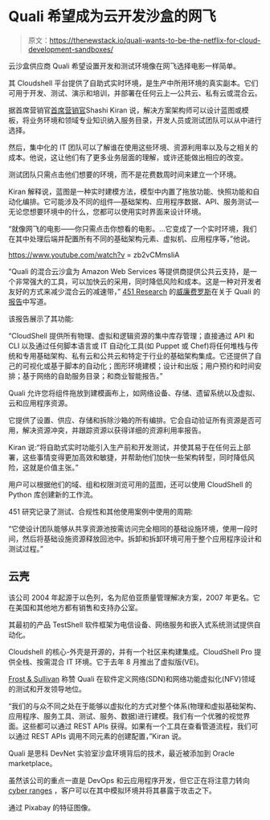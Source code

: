# Quali 希望成为云开发沙盒的网飞

> 原文：<https://thenewstack.io/quali-wants-to-be-the-netflix-for-cloud-development-sandboxes/>

云沙盒供应商 Quali 希望设置开发和测试环境像在网飞选择电影一样简单。

其 Cloudshell 平台提供了自助式实时环境，是生产中所用环境的真实副本。它们可用于开发、测试、演示和培训，并部署在任何云上—公共云、私有云或混合云。

据首席营销官[首席营销官](https://www.quali.com/)Shashi Kiran 说，解决方案架构师可以设计蓝图或模板，将业务环境和领域专业知识纳入服务目录，开发人员或测试团队可以从中进行选择。

然后，集中化的 IT 团队可以了解谁在使用这些环境、资源利用率以及与之相关的成本。他说，这让他们有了更多业务层面的理解，或许还能做出相应的改变。

测试团队只需点击他们想要的环境，而不是花费数周时间来建立一个环境。

Kiran 解释说，蓝图是一种实时建模方法，模型中内置了拖放功能、快照功能和自动化编排。它可能涉及不同的组件—基础架构、应用程序数据、API、服务测试—无论您想要环境中的什么，您都可以使用实时界面来设计环境。

“就像网飞的电影——你只需点击你想看的电影。…它变成了一个实时环境，我们在其中处理后端并配置所有不同的基础架构元素、虚拟机、应用程序等，”他说。

https://www.youtube.com/watch?v = zb2vCMmsliA

“Quali 的混合云沙盒为 Amazon Web Services 等提供商提供公共云支持，是一个非常强大的工具，可以加快云的采用，同时降低风险和成本。这是一种对开发者友好的方式来减少混合云的减速带，” [451 Research](https://451research.com/analyst-team/analyst/William+Fellows) 的[威廉费罗斯](https://451research.com/analyst-team/analyst/William+Fellows)在关于 Quali 的[报告](http://info.quali.com/451-research-devops-and-cloud-are-now-the-focus-for-quali)中写道。

该报告展示了其功能:

“CloudShell 提供所有物理、虚拟和逻辑资源的集中库存管理；直接通过 API 和 CLI 以及通过任何脚本语言或 IT 自动化工具(如 Puppet 或 Chef)将任何堆栈与传统和专用基础架构、私有云和公共云和特定于行业的基础架构集成。它还提供了自己的可视化或基于脚本的自动化；图形环境建模；设计和出版；用户预约和时间安排；基于网络的自助服务目录；和商业智能报告。”

Quali 允许您将组件拖放到建模画布上，如网络设备、存储、遗留系统以及虚拟、云和应用程序资源。

它提供了设置、供应、存储和拆除沙箱的所有编排。它会自动验证所有资源是否可用，解决资源冲突，并跟踪资源以获得详细的资源利用率报告。

Kiran 说:“将自助式实时功能引入生产前和开发测试，并使其易于在任何云上部署，这些事情变得更加高效和敏捷，并帮助他们加快一些架构转型，同时降低风险，这就是价值主张。”

用户可以根据他们的域、组和权限浏览可用的蓝图，还可以使用 CloudShell 的 Python 库创建新的工作流。

451 研究记录了测试、合规性和其他使用案例中使用的周期:

“它使设计团队能够从共享资源池按需访问完全相同的基础设施环境，使用一段时间，然后将基础设施资源释放回池中。拆卸和拆卸环境可用于整个应用程序设计和测试过程。”

## 云壳

该公司 2004 年起源于以色列，名为尼伯亚质量管理解决方案，2007 年更名。它在美国和其他地方都有销售和支持办公室。

其最初的产品 TestShell 软件框架为电信设备、网络服务和嵌入式系统测试提供自动化。

Cloudshell 的核心-外壳是开源的，并有一个社区来构建集成。CloudShell Pro 提供全栈、按需混合 IT 环境。它于去年 8 月推出了虚拟版(VE)。

[Frost & Sullivan](https://www.prnewswire.com/news-releases/frost--sullivan-applauds-qualisystems-leadership-in-sdnnfv-testing-and-devops-transformation-300091283.html) 称赞 Quali 在软件定义网络(SDN)和网络功能虚拟化(NFV)领域的测试和开发领导地位。

“我们的与众不同之处在于能够以虚拟化的方式对整个体系(物理和虚拟基础架构、应用程序、服务工具、测试、服务、数据)进行建模。我们有一个优雅的视觉界面。这些都可以通过 REST APIs 获得。如果有一个工具在查看管道流程，我们可以通过 REST APIs 调用不同元素的创建配置，”Kiran 说。

Quali 是思科 DevNet 实验室沙盒环境背后的技术，最近被添加到 Oracle marketplace。

虽然该公司的重点一直是 DevOps 和云应用程序开发，但它正在将注意力转向 [cyber ranges](https://www.techopedia.com/definition/28613/cyber-range) ，客户可以在其中模拟环境并将其暴露于攻击之下。

通过 Pixabay 的特征图像。

<svg xmlns:xlink="http://www.w3.org/1999/xlink" viewBox="0 0 68 31" version="1.1"><title>Group</title> <desc>Created with Sketch.</desc></svg>